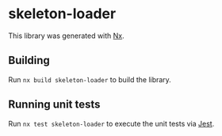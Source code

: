 # skeleton-loader

This library was generated with [Nx](https://nx.dev).

## Building

Run `nx build skeleton-loader` to build the library.

## Running unit tests

Run `nx test skeleton-loader` to execute the unit tests via [Jest](https://jestjs.io).
